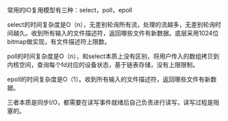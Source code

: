 常用的IO复用模型有三种：select，poll，epoll

select的时间复杂度是O（n），无差别轮询所有流，处理的流越多，无差别轮询时间越久。收到所有输入的文件描述符，返回哪些文件有新数据。底层采用1024位bitmap做实现，有文件描述符上限数。

poll的时间复杂度是O（n），和select本质上没有区别，将用户传入的数组拷贝到内核空间，查询每个fd对应的设备状态，基于链表存储，没有上限限制。

epoll的时间复杂度是O（1）。收到所有输入的文件描述符，返回哪些文件有新数据。

三者本质是同步I/O，都需要在读写事件就绪后自己负责进行读写，读写过程是阻塞的。
